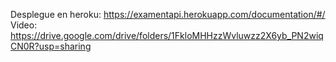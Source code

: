 Desplegue en heroku:
https://examentapi.herokuapp.com/documentation/#/
Video:
https://drive.google.com/drive/folders/1FkloMHHzzWvluwzz2X6yb_PN2wiqCN0R?usp=sharing


